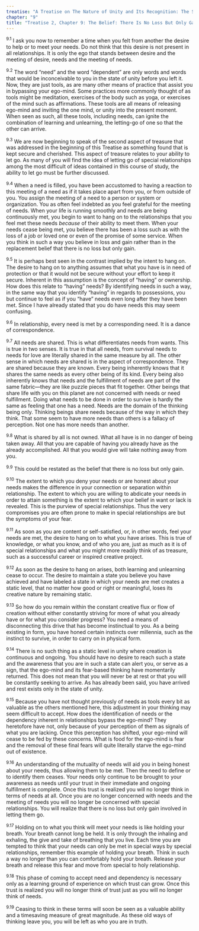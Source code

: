 ```yaml
---
treatise: "A Treatise on The Nature of Unity and Its Recognition: The Second Treatise"
chapter: "9"
title: "Treatise 2, Chapter 9: The Belief: There Is No Loss But Only Gain"
---
```


<sup>9.1</sup> I ask you now to remember a time when you felt from
another the desire to help or to meet your needs. Do not think that this
desire is not present in all relationships. It is only the ego that
stands between desire and the meeting of desire, needs and the meeting
of needs. 

<sup>9.2</sup> The word “need” and the word “dependent” are only words
and words that would be inconceivable to you in the state of unity
before you left it. Now, they are just tools, as are many other means of
practice that assist you in bypassing your ego-mind. Some practices more
commonly thought of as tools might be meditation, exercises of the body
such as yoga, or exercises of the mind such as affirmations. These tools
are all means of releasing ego-mind and inviting the one mind, or unity
into the present moment. When seen as such, all these tools, including
needs, can ignite the combination of learning and unlearning, the
letting-go of one so that the other can arrive. 

<sup>9.3</sup> We are now beginning to speak of the second aspect of
treasure that was addressed in the beginning of this Treatise as
something found that is kept secure and cherished. This aspect of
treasure relates to your ability to let go. As many of you will find the
idea of letting go of special relationships among the most difficult of
ideas contained in this course of study, the ability to let go must be
further discussed. 

<sup>9.4</sup> When a need is filled, you have been accustomed to having
a reaction to this meeting of a need as if it takes place apart from
you, or from outside of you. You assign the meeting of a need to a
person or system or organization. You as often feel indebted as you feel
grateful for the meeting of needs. When your life is running smoothly
and needs are being continuously met, you begin to want to hang on to
the relationships that you feel met these needs *because* of their
ability to meet them. When your needs cease being met, you believe there
has been a loss such as with the loss of a job or loved one or even of
the promise of some service. When you think in such a way you believe in
loss and gain rather than in the replacement belief that there is no
loss but only gain. 

<sup>9.5</sup> It is perhaps best seen in the contrast implied by the
intent to hang on. The desire to hang on to anything assumes that what
you have is in need of protection or that it would not be secure without
your effort to keep it secure. Inherent in this assumption is the
concept of “having” or ownership. How does this relate to “having”
needs? By identifying needs in such a way, in the same way that you
identify “having” in regards to possessions, you but continue to feel as
if you “have” needs even long after they have been met. Since I have
already stated that you do have needs this may seem confusing. 

<sup>9.6</sup> In relationship, every need is met by a corresponding
need. It is a dance of correspondence. 

<sup>9.7</sup> All needs are shared. This is what differentiates needs
from wants.  This is true in two senses. It is true in that all needs,
from survival needs to needs for love are literally shared in the same
measure by all.  The other sense in which needs are shared is in the
aspect of correspondence. They are shared because they are known. Every
being inherently knows that it shares the same needs as every other
being of its kind. Every being also inherently knows that needs and the
fulfillment of needs are part of the same fabric—they are like puzzle
pieces that fit together. Other beings that share life with you on this
planet are not concerned with needs or need fulfillment. Doing what
needs to be done in order to survive is hardly the same as feeling that
one has a need. Needs are the domain of the thinking being only.
Thinking beings share needs because of the way in which they think. That
some seem to have more needs than others is a fallacy of perception. Not
one has more needs than another. 

<sup>9.8</sup> What is shared by all is not owned.  What all have is in
no danger of being taken away. All that you are capable of having you
already have as the already accomplished. All that you would give will
take nothing away from you. 

<sup>9.9</sup> This could be restated as the belief that there is no
loss but only gain. 

<sup>9.10</sup> The extent to which you deny your needs or are honest
about your needs makes the difference in your connection or separation
within relationship. The extent to which you are willing to abdicate
your needs in order to attain something is the extent to which your
belief in want or lack is revealed. This is the purview of special
relationships. Thus the very compromises you are often prone to make in
special relationships are but the symptoms of your fear. 

<sup>9.11</sup> As soon as you are content or self-satisfied, or, in
other words, feel your needs are met, the desire to hang on to what you
have arises.  This is true of knowledge, or what you know, and of who
you are, just as much as it is of special relationships and what you
might more readily think of as treasure, such as a successful career or
inspired creative project. 

<sup>9.12</sup> As soon as the desire to hang on arises, both learning
and unlearning cease to occur.  The desire to maintain a state you
believe you have achieved and have labeled a state in which your needs
are met creates a static level, that no matter how good or right or
meaningful, loses its creative nature by remaining static. 

<sup>9.13</sup> So how do you remain within the constant creative flux
or flow of creation without either constantly striving for more of what
you already have or for what you consider progress? You need a means of
disconnecting this drive that has become instinctual to you. As a being
existing in form, you have honed certain instincts over millennia, such
as the instinct to survive, in order to carry on in physical form. 

<sup>9.14</sup> There is no such thing as a static level in unity where
creation is continuous and ongoing. You should have no desire to reach
such a state and the awareness that you are in such a state can alert
you, or serve as a sign, that the ego-mind and its fear-based thinking
have momentarily returned. This does not mean that you will never be at
rest or that you will be constantly seeking to arrive. As has already
been said, you have arrived and rest exists only in the state of unity. 

<sup>9.15</sup> Because you have not thought previously of needs as
tools every bit as valuable as the others mentioned here, this
adjustment in your thinking may seem difficult to accept. How does the
identification of needs or the dependency inherent in relationships
bypass the ego-mind?  They heretofore have not, only because of your
perception of them as signals of what you are lacking. Once this
perception has shifted, your ego-mind will cease to be fed by these
concerns. What is food for the ego-mind is fear and the removal of these
final fears will quite literally starve the ego-mind out of existence.

<sup>9.16</sup> An understanding of the mutuality of needs will aid you
in being honest about your needs, thus allowing them to be met. Then the
need to define or to identify them ceases. Your needs only continue to
be brought to your awareness as needs until your trust in their
immediate and ongoing fulfillment is complete. Once this trust is
realized you will no longer think in terms of needs at all. Once you are
no longer concerned with needs and the meeting of needs you will no
longer be concerned with special relationships. You will realize that
there is no loss but only gain involved in letting them go. 

<sup>9.17</sup> Holding on to what you think will meet your needs is
like holding your breath. Your breath cannot long be held. It is only
through the inhaling and exhaling, the give and take of breathing that
you live.  Each time you are tempted to think that your needs can only
be met in special ways by special relationships, remember this example
of holding your breath. Think in such a way no longer than you can
comfortably hold your breath. Release your breath and release this fear
and move from special to holy relationship. 

<sup>9.18</sup> This phase of coming to accept need and dependency is
necessary only as a learning ground of experience on which trust can
grow. Once this trust is realized you will no longer think of trust just
as you will no longer think of needs. 

<sup>9.19</sup> Ceasing to think in these terms will soon be seen as a
valuable ability and a timesaving measure of great magnitude. As these
old ways of thinking leave you, you will be left as who you are in
truth.


